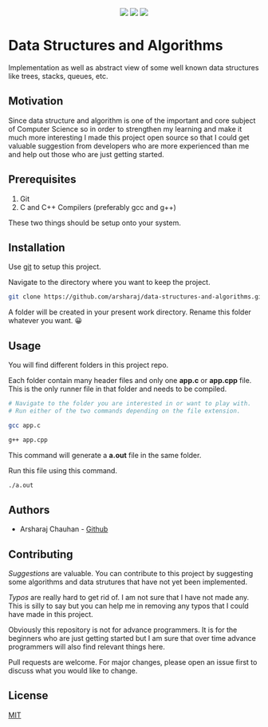 <center>
  
![](https://img.shields.io/github/forks/arsharaj/https://github.com/arsharaj/data-structures-and-algorithms.git?style=social)
![](https://img.shields.io/github/watchers/arsharaj/data-structures-and-algorithms?style=social)
![](https://img.shields.io/github/followers/arsharaj?style=social)

</center>

# Data Structures and Algorithms

Implementation as well as abstract view of some well known data structures like trees, stacks, queues, etc.

## Motivation

Since data structure and algorithm is one of the important and core subject of Computer 
Science so in order to strengthen my learning and make it much more interesting I made
this project open source so that I could get valuable suggestion from developers who are
more experienced than me and help out those who are just getting started.


## Prerequisites

1. Git
2. C and C++ Compilers (preferably gcc and g++)

These two things should be setup onto your system.


## Installation

Use [git](https://git-scm.com/) to setup this project.

Navigate to the directory where you want to keep the project.

```bash
git clone https://github.com/arsharaj/data-structures-and-algorithms.git
```
A folder will be created in your present work directory. Rename this folder whatever you want. 😀


## Usage

You will find different folders in this project repo. 

Each folder contain many header files and only one **app.c** or **app.cpp** file.
This is the only runner file in that folder and needs to be compiled.

```bash
# Navigate to the folder you are interested in or want to play with.
# Run either of the two commands depending on the file extension.

gcc app.c

g++ app.cpp
```

This command will generate a **a.out** file in the same folder.

Run this file using this command.
```bash
./a.out
``` 

## Authors

- Arsharaj Chauhan - [Github](https://github.com/arsharaj)


## Contributing

*Suggestions* are valuable.
You can contribute to this project by suggesting some algorithms and data strutures 
that have not yet been implemented. 

*Typos* are really hard to get rid of. I am not sure that I have not made any. This is 
silly to say but you can help me in removing any typos that I could have made in this 
project.

Obviously this repository is not for advance programmers. It is for the beginners who 
are just getting started but I am sure that over time advance programmers will also find 
relevant things here.

Pull requests are welcome. For major changes, please open an issue first to discuss what you would like to change.

## License
[MIT](https://choosealicense.com/licenses/mit/)
